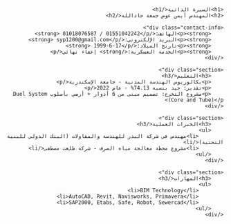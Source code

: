 <!DOCTYPE html>
<html lang="ar">
<head>
    <meta charset="UTF-8">
    <meta name="viewport" content="width=device-width, initial-scale=1.0">
    <title>السيرة الذاتية - أيمن عوض</title>
    <style>
        body {
            font-family: 'Arial', sans-serif;
            direction: rtl;
            text-align: right;
            margin: 20px;
        }
        h1, h2, h3 {
            color: #333;
        }
        .contact-info {
            background-color: #f3f3f3;
            padding: 10px;
            border-radius: 5px;
            margin-bottom: 20px;
        }
        .section {
            margin-bottom: 30px;
        }
    </style>
</head>
<body>

    <h1>السيرة الذاتية</h1>
    <h2>المهندس أيمن عوض جمعة جادالله</h2>

    <div class="contact-info">
        <p><strong>الهاتف:</strong> 01018076587 / 01551042242</p>
        <p><strong>البريد الإلكتروني:</strong> syp1200@gmail.com</p>
        <p><strong>تاريخ الميلاد:</strong> 1999-6-17</p>
        <p><strong>الخدمة العسكرية:</strong> إعفاء نهائي</p>
    </div>

    <div class="section">
        <h3>التعليم</h3>
        <p>بكالوريوس الهندسة المدنية - جامعة الإسكندرية</p>
        <p>تقدير: جيد بنسبة 74.13% - عام 2022</p>
        <p>مشروع التخرج: تصميم مبنى من 6 أدوار + أرضي بأسلوب Duel System (Core and Tube)</p>
    </div>

    <div class="section">
        <h3>الخبرات العملية</h3>
        <ul>
            <li>مهندس في شركة البدر للهندسة والمقاولات (البنك الدولي للبنية التحتية)</li>
            <li>مشروع محطة معالجة مياه الصرف - شركة طلعت مصطفى</li>
        </ul>
    </div>

    <div class="section">
        <h3>المهارات</h3>
        <ul>
            <li>BIM Technology</li>
            <li>AutoCAD, Revit, Navisworks, Primavera</li>
            <li>SAP2000, Etabs, Safe, Robot, Sewercad</li>
        </ul>
    </div>

</body>
</html>
